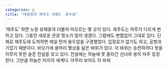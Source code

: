```yaml
---
categories: g
title: "태원용의 제주도 여행1  용두암"
---
```

‘제주도’ 하면 노랑 유채꽃과 더불어 떠오르는 몇 곳이 있다. 제주도는 하루가 다르게 변하고 있다. 그동안 새로운 관광 명소가 많이 생겼다. 그럼에도 변함없이 그대로 있다.									단체로 제주도에 도착하면 제일 먼저 용두암을 구경했었다. 입장료가 없기도 하고, 공항과 가깝기 때문이다. 바닷가에 용머리 형상을 닮은 바위가 있다.									이 바위는 승천하려다 뜻을 이루지 못한 슬픈 전설을 갖고 있다. 전설에는 하늘에 못 올라간 선녀와 용이 자주 등장한다. 그만큼 하늘은 미지의 세계다.									아무리 보아도 이 바위